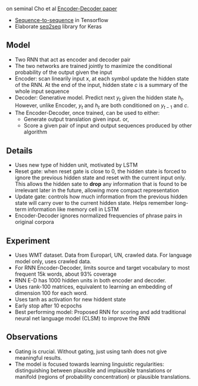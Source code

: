 on seminal Cho et al [Encoder-Decoder paper](https://arxiv.org/abs/1406.1078)

- [Sequence-to-sequence](https://www.tensorflow.org/versions/r0.11/tutorials/seq2seq/index.html) in Tensorflow
- Elaborate [seq2seq](https://github.com/farizrahman4u/seq2seq) library for Keras

## Model
- Two RNN that act as encoder and decoder pair
- The two networks are trained jointly to maximize the conditional probability of the output given the input
- Encoder: scan linearily input x, at each symbol update the hidden state of the RNN. At the end of the input, hidden state $c$ is a summary of the whole input sequence
- Decoder: Generative model. Predict next $y_t$ given the hidden state $h_t$. However, unlike Encoder, $y_t$ and $h_t$ are both conditioned on $y_{t-1}$ and $c$. 
- The Encoder-Decoder, once trained, can be used to either:
  - Generate output translation given input. or,
  - Score a given pair of input and output sequences produced by other algorithm

## Details
- Uses new type of hidden unit, motivated by LSTM
- Reset gate: when reset gate is close to 0, the hidden state is forced to ignore the previous hidden state and reset with the current input only. This allows the hidden sate to **drop** any information that is found to be irrelevant later in the future, allowing more compact representation
- Update gate: controls how much information from the previous hidden state will carry over to the current hidden state. Helps remember long-term information like memory cell in LSTM
- Encoder-Decoder ignores normalized frequencies of phrase pairs in original corpora

## Experiment
- Uses WMT dataset. Data from Europarl, UN, crawled data. For language model only, uses crawled data.
- For RNN Encoder-Decoder, limits source and target vocabulary to most frequent 15k words, about 93% coverage
- RNN E-D has 1000 hidden units in both encoder and decoder.
- Uses rank-100 matrices, equivalent to learning an embedding of dimension 100 for each word.
- Uses tanh as activation for new hiddent state
- Early stop after 10 ecpochs
- Best performing model: Proposed RNN for scoring and add traditional neural net language model (CLSM) to improve the RNN

## Observations
- Gating is crucial. Without gating, just using tanh does not give meaningful results.
- The model is focused towards learning linguistic regularities: distinguishing between plausible and implausible translations or manifold (regions of probability concentration) or plausible translations. 
